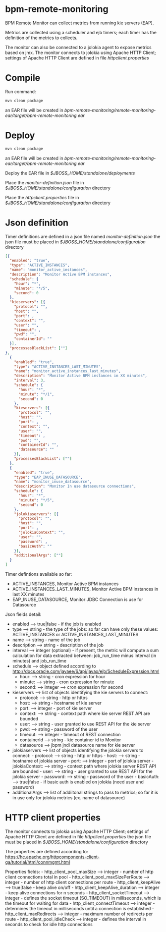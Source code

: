 # bpm-remote-monitoring
BPM Remote Monitor can collect metrics from running kie servers (EAP).

Metrics are collected using a scheduler and ejb timers; each timer has the
definition of the metrics to collects.

The monitor can also be connected to a jolokia agent to expose metrics based on jmx.
The monitor connects to jolokia using Apache HTTP Client; settings of Apache HTTP Client
are defined in file *httpclient.properties*

# Compile

Run command:

```bash
mvn clean package
```
an EAR file will be created in *bpm-remote-monitoring/remote-monitoring-ear/target/bpm-remote-monitoring.ear*

# Deploy

```bash
mvn clean package
```
an EAR file will be created in *bpm-remote-monitoring/remote-monitoring-ear/target/bpm-remote-monitoring.ear*

Deploy the EAR file in *$JBOSS_HOME/standalone/deployments*

Place the *monitor-definition.json* file in *$JBOSS_HOME/standalone/configuration* directory

Place the *httpclient.properties* file in *$JBOSS_HOME/standalone/configuration* directory

# Json definition

Timer definitions are defined in a json file named *monitor-definition.json*
the json file must be placed in *$JBOSS_HOME/standalone/configuration* directory

```json
[{
  "enabled": "true",
  "type": "ACTIVE_INSTANCES",
  "name": "monitor_active_instances",
  "description": "Monitor Active BPM instances",
  "schedule": {
    "hour": "*",
    "minute": "*/5",
    "second": 0
  },
  "kieservers": [{
    "protocol": "",
    "host": "",
    "port": ,
    "context": "",
    "user": "",
    "timeout": ,
    "pwd": "",
    "containerId": ""
  }],
  "processesBlackList": [""]
},
  {
    "enabled": "true",
    "type": "ACTIVE_INSTANCES_LAST_MINUTES",
    "name": "monitor_active_instances_last_minutes",
    "description": "Monitor Active BPM instances in XX minutes",
    "interval": 3,
    "schedule": {
      "hour": "*",
      "minute": "*/1",
      "second": 0
    },
    "kieservers": [{
      "protocol": "",
      "host": "",
      "port": ,
      "context": "",
      "user": "",
      "timeout": ,
      "pwd": "",
      "containerId": "",
      "datasource": ""
    }],
    "processesBlackList": [""]
  },
  {
    "enabled": "true",
    "type": "EAP_INUSE_DATASOURCE",
    "name": "monitor_inuse_datasource",
    "description": "Monitor In use datasource connections",
    "schedule": {
      "hour": "*",
      "minute": "*/5",
      "second": 0
    },
    "jolokiaservers": [{
      "protocol": "",
      "host": "",
      "port": ,
      "jolokiaContext": "",
      "user": "",
      "password": ,
      "basicAuth": ""
    }],
    "additionalArgs": [""]
  }
]
```

Timer defintions available so far:

  - ACTIVE_INSTANCES, Monitor Active BPM instances
  - ACTIVE_INSTANCES_LAST_MINUTES, Monitor Active BPM instances in last XX minutes
  - EAP_INUSE_DATASOURCE, Monitor JDBC Connection is use for Datasource

Json fields detail:

  - enabled --> true|false - if the job is enabled
  - type --> string - the type of the jobs: so far can have only these values:
  ACTIVE_INSTANCES or ACTIVE_INSTANCES_LAST_MINUTES
  - name --> string - name of the job
  - description --> string - description of the job
  - interval --> integer (optional) - if present, the metric will compute a sum calculation for data extracted between: job_run_time minus interval (in minutes) and job_run_time
  - schedule --> object defined according to http://docs.oracle.com/javaee/6/api/javax/ejb/ScheduleExpression.html
      - hour: --> string - cron expression for hour
      - minute: --> string - cron expression for minute
      - second: --> integer --> cron expression for second
  - kieservers --> list of objects identifying the kie servers to connect:
      - protocol: --> string - http or https
      - host: --> string - hostname of kie server
      - port: --> integer - port of kie server
      - context: --> string - context path where kie server REST API are bounded
      - user: --> string - user granted to use REST API for the kie server
      - pwd: --> string - password of the user
      - timeout: --> integer - timeout of REST connection
      - containerId --> string - kie container id to Monitor
      - datasource --> jbpm jndi datasource name for kie server
  - jolokiaservers --> list of objects identifying the jolokia servers to connect:
          - protocol: --> string - http or https
          - host: --> string - hostname of jolokia server
          - port: --> integer - port of jolokia server
          - jolokiaContext: --> string - context path where jolokia server REST API are bounded
          - user: --> string - user granted to use REST API for the jolokia server
          - password: --> string - password of the user
          - basicAuth: --> true|false - if basic auth is enabled on jolokia (need user and password)
  - additionalArgs --> list of addiitonal strings to pass to metrics; so far it is in use only for
  jolokia metrics (ex. name of datasource)

  # HTTP client properties

  The monitor connects to jolokia using Apache HTTP Client; settings of Apache HTTP Client
  are defined in file *httpclient.properties*
  the json file must be placed in *$JBOSS_HOME/standalone/configuration* directory

  The properties are defined according to:
  https://hc.apache.org/httpcomponents-client-ga/tutorial/html/connmgmt.html

  Properties fields:
    - http_client_pool_maxSize --> integer - number of http client connections total in pool
    - http_client_pool_maxSizePerRoute --> integer - number of http client connections per route
    - http_client_keepAlive --> true|false - keep alive on/off
    - http_client_keepAlive_duration --> integer - keep alive connections for n seconds
    - http_client_socketTimeout --> integer - defines the socket timeout (SO_TIMEOUT) in milliseconds, which is the timeout for waiting for data
    - http_client_connectTimeout --> integer - determines the timeout in milliseconds until a connection is established
    - http_client_maxRedirects --> integer - maximum number of redirects per route
    - http_client_pool_idleCheck --> integer - defines the interval in seconds to check for idle http connections
